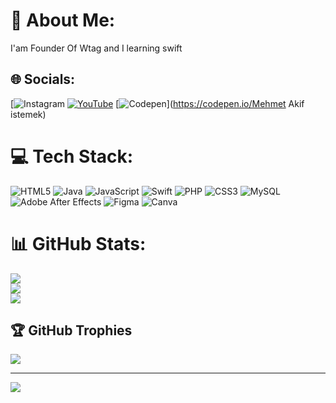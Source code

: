 # 💫 About Me:
I'am Founder Of Wtag and I learning swift


## 🌐 Socials:
[![Instagram](https://www.instagram.com/mehmet_akif_irtemek/) [![YouTube](https://img.shields.io/badge/YouTube-%23FF0000.svg?logo=YouTube&logoColor=white)](https://youtube.com/@@Wtag-rc6hr) [![Codepen](https://img.shields.io/badge/Codepen-000000?style=for-the-badge&logo=codepen&logoColor=white)](https://codepen.io/Mehmet Akif istemek) 

# 💻 Tech Stack:
![HTML5](https://img.shields.io/badge/html5-%23E34F26.svg?style=for-the-badge&logo=html5&logoColor=white) ![Java](https://img.shields.io/badge/java-%23ED8B00.svg?style=for-the-badge&logo=openjdk&logoColor=white) ![JavaScript](https://img.shields.io/badge/javascript-%23323330.svg?style=for-the-badge&logo=javascript&logoColor=%23F7DF1E) ![Swift](https://img.shields.io/badge/swift-F54A2A?style=for-the-badge&logo=swift&logoColor=white) ![PHP](https://img.shields.io/badge/php-%23777BB4.svg?style=for-the-badge&logo=php&logoColor=white) ![CSS3](https://img.shields.io/badge/css3-%231572B6.svg?style=for-the-badge&logo=css3&logoColor=white) ![MySQL](https://img.shields.io/badge/mysql-%2300000f.svg?style=for-the-badge&logo=mysql&logoColor=white) ![Adobe After Effects](https://img.shields.io/badge/Adobe%20After%20Effects-9999FF.svg?style=for-the-badge&logo=Adobe%20After%20Effects&logoColor=white) ![Figma](https://img.shields.io/badge/figma-%23F24E1E.svg?style=for-the-badge&logo=figma&logoColor=white) ![Canva](https://img.shields.io/badge/Canva-%2300C4CC.svg?style=for-the-badge&logo=Canva&logoColor=white)
# 📊 GitHub Stats:
![](https://github-readme-stats.vercel.app/api?username=Mehmet-Akif-irtemek&theme=dark&hide_border=false&include_all_commits=false&count_private=false)<br/>
![](https://github-readme-streak-stats.herokuapp.com/?user=Mehmet-Akif-irtemek&theme=dark&hide_border=false)<br/>
![](https://github-readme-stats.vercel.app/api/top-langs/?username=Mehmet-Akif-irtemek&theme=dark&hide_border=false&include_all_commits=false&count_private=false&layout=compact)

## 🏆 GitHub Trophies
![](https://github-profile-trophy.vercel.app/?username=Mehmet-Akif-irtemek&theme=onestar&no-frame=false&no-bg=true&margin-w=4)

---
[![](https://visitcount.itsvg.in/api?id=Mehmet-Akif-irtemek&icon=0&color=2)](https://visitcount.itsvg.in)

<!-- Proudly created with GPRM ( https://gprm.itsvg.in ) -->
